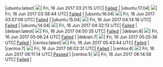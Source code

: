|ubuntu:latest| ![](https://cdn.rawgit.com/Neilpang/acmetest/master/status/ubuntu-latest.svg?1497583275)| Fri, 16 Jun 2017 03:21:15 UTC| [Failed](https://github.com/Neilpang/acmetest/blob/master/logs/ubuntu-latest.out) |
|ubuntu:17.04| ![](https://cdn.rawgit.com/Neilpang/acmetest/master/status/ubuntu-17.04.svg?1497584324)| Fri, 16 Jun 2017 03:38:44 UTC| [Failed](https://github.com/Neilpang/acmetest/blob/master/logs/ubuntu-17.04.out) |
|ubuntu:16.04| ![](https://cdn.rawgit.com/Neilpang/acmetest/master/status/ubuntu-16.04.svg?1497585429)| Fri, 16 Jun 2017 03:57:09 UTC| [Failed](https://github.com/Neilpang/acmetest/blob/master/logs/ubuntu-16.04.out) |
|ubuntu:15.04| ![](https://cdn.rawgit.com/Neilpang/acmetest/master/status/ubuntu-15.04.svg?1497586458)| Fri, 16 Jun 2017 04:14:18 UTC| [Failed](https://github.com/Neilpang/acmetest/blob/master/logs/ubuntu-15.04.out) |
|ubuntu:14.04| ![](https://cdn.rawgit.com/Neilpang/acmetest/master/status/ubuntu-14.04.svg?1497587533)| Fri, 16 Jun 2017 04:32:13 UTC| [Failed](https://github.com/Neilpang/acmetest/blob/master/logs/ubuntu-14.04.out) |
|debian:latest| ![](https://cdn.rawgit.com/Neilpang/acmetest/master/status/debian-latest.svg?1497588635)| Fri, 16 Jun 2017 04:50:35 UTC| [Failed](https://github.com/Neilpang/acmetest/blob/master/logs/debian-latest.out) |
|debian:8| ![](https://cdn.rawgit.com/Neilpang/acmetest/master/status/debian-8.svg?1497589704)| Fri, 16 Jun 2017 05:08:24 UTC| [Failed](https://github.com/Neilpang/acmetest/blob/master/logs/debian-8.out) |
|debian:7| ![](https://cdn.rawgit.com/Neilpang/acmetest/master/status/debian-7.svg?1497590736)| Fri, 16 Jun 2017 05:25:36 UTC| [Failed](https://github.com/Neilpang/acmetest/blob/master/logs/debian-7.out) |
|centos:latest| ![](https://cdn.rawgit.com/Neilpang/acmetest/master/status/centos-latest.svg?1497591824)| Fri, 16 Jun 2017 05:43:44 UTC| [Failed](https://github.com/Neilpang/acmetest/blob/master/logs/centos-latest.out) |
|centos:7| ![](https://cdn.rawgit.com/Neilpang/acmetest/master/status/centos-7.svg?1497592951)| Fri, 16 Jun 2017 06:02:31 UTC| [Failed](https://github.com/Neilpang/acmetest/blob/master/logs/centos-7.out) |
|centos:6| ![](https://cdn.rawgit.com/Neilpang/acmetest/master/status/centos-6.svg?1497593474)| Fri, 16 Jun 2017 06:11:14 UTC| [Passed](https://github.com/Neilpang/acmetest/blob/master/logs/centos-6.out) |
|centos:5| ![](https://cdn.rawgit.com/Neilpang/acmetest/master/status/centos-5.svg?1497593698)| Fri, 16 Jun 2017 06:14:58 UTC| [Failed](https://github.com/Neilpang/acmetest/blob/master/logs/centos-5.out) |
